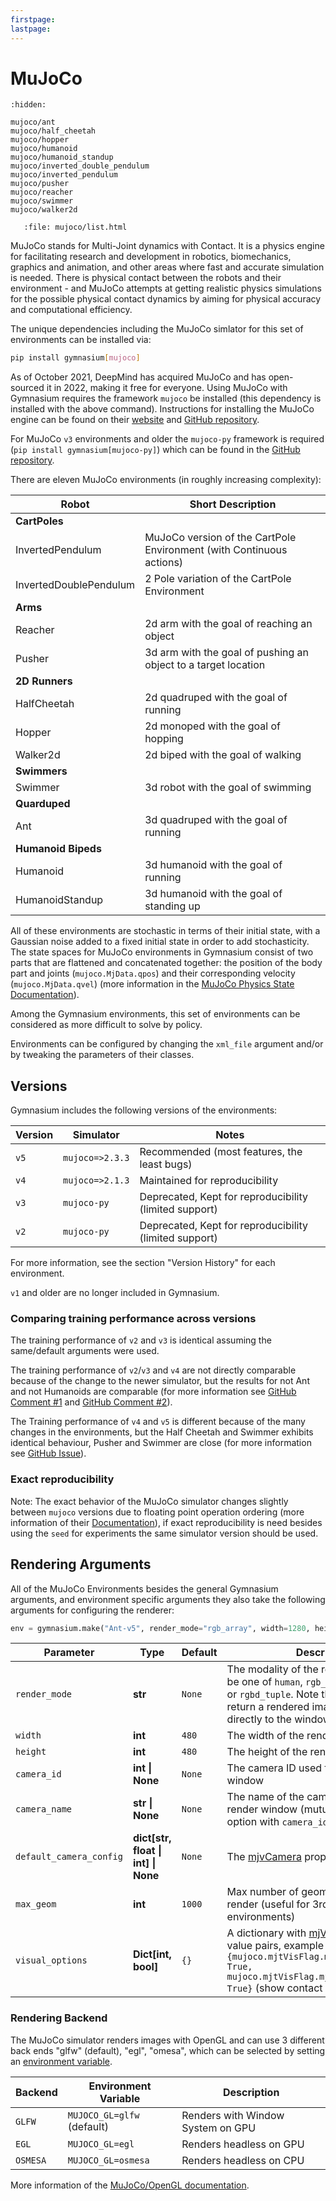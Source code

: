```yaml
---
firstpage:
lastpage:
---
```


# MuJoCo

```{toctree}
:hidden:

mujoco/ant
mujoco/half_cheetah
mujoco/hopper
mujoco/humanoid
mujoco/humanoid_standup
mujoco/inverted_double_pendulum
mujoco/inverted_pendulum
mujoco/pusher
mujoco/reacher
mujoco/swimmer
mujoco/walker2d
```

```{raw} html
   :file: mujoco/list.html
```

MuJoCo stands for Multi-Joint dynamics with Contact. It is a physics engine for facilitating research and development in robotics, biomechanics, graphics and animation, and other areas where fast and accurate simulation is needed.
There is physical contact between the robots and their environment - and MuJoCo attempts at getting realistic physics simulations for the possible physical contact dynamics by aiming for physical accuracy and computational efficiency.

The unique dependencies including the MuJoCo simlator for this set of environments can be installed via:

````bash
pip install gymnasium[mujoco]
````

As of October 2021, DeepMind has acquired MuJoCo and has open-sourced it in 2022, making it free for everyone.
Using MuJoCo with Gymnasium requires the framework `mujoco` be installed (this dependency is installed with the above command).
Instructions for installing the MuJoCo engine can be found on their [website](https://mujoco.org) and [GitHub repository](https://github.com/deepmind/mujoco).

For MuJoCo `v3` environments and older the `mujoco-py` framework is required (`pip install gymnasium[mujoco-py]`) which can be found in the [GitHub repository](https://github.com/openai/mujoco-py/tree/master/mujoco_py).

There are eleven MuJoCo environments (in roughly increasing complexity):

| Robot                  | Short Description                                                    |
|------------------------|----------------------------------------------------------------------|
| **CartPoles**          |                                                                      |
| InvertedPendulum       | MuJoCo version of the CartPole Environment (with Continuous actions) |
| InvertedDoublePendulum | 2 Pole variation of the CartPole Environment                         |
| **Arms**               |                                                                      |
| Reacher                | 2d arm with the goal of reaching an object                           |
| Pusher                 | 3d arm with the goal of pushing an object to a target location       |
| **2D Runners**         |                                                                      |
| HalfCheetah            | 2d quadruped with the goal of running                                |
| Hopper                 | 2d monoped with the goal of hopping                                  |
| Walker2d               | 2d biped with the goal of walking                                    |
| **Swimmers**           |                                                                      |
| Swimmer                | 3d robot with the goal of swimming                                   |
| **Quarduped**          |                                                                      |
| Ant                    | 3d quadruped with the goal of running                                |
| **Humanoid Bipeds**    |                                                                      |
| Humanoid               | 3d humanoid with the goal of running                                 |
| HumanoidStandup        | 3d humanoid with the goal of standing up                             |

All of these environments are stochastic in terms of their initial state, with a Gaussian noise added to a fixed initial state in order to add stochasticity.
The state spaces for MuJoCo environments in Gymnasium consist of two parts that are flattened and concatenated together: the position of the body part and joints (`mujoco.MjData.qpos`) and their corresponding velocity (`mujoco.MjData.qvel`) (more information in the [MuJoCo Physics State Documentation](https://mujoco.readthedocs.io/en/stable/computation/index.html#physics-state)).
<!--
Often some of the first positional elements are omitted from the state space since the reward is calculated based on their values, leaving it up to the algorithm to infer these hidden values indirectly.
-->

Among the Gymnasium environments, this set of environments can be considered as more difficult to solve by policy.

Environments can be configured by changing the `xml_file` argument and/or by tweaking the parameters of their classes.


## Versions
Gymnasium includes the following versions of the environments:

| Version | Simulator       | Notes                                                  |
|---------|-----------------|--------------------------------------------------------|
| `v5`    | `mujoco=>2.3.3` | Recommended (most features, the least bugs)            |
| `v4`    | `mujoco=>2.1.3` | Maintained for reproducibility                         |
| `v3`    | `mujoco-py`     | Deprecated, Kept for reproducibility (limited support) |
| `v2`    | `mujoco-py`     | Deprecated, Kept for reproducibility (limited support) |

For more information, see the section "Version History" for each environment.

`v1` and older are no longer included in Gymnasium.

### Comparing training performance across versions
The training performance of `v2` and `v3` is identical assuming the same/default arguments were used.

The training performance of `v2`/`v3` and `v4` are not directly comparable because of the change to the newer simulator, but the results for not Ant and not Humanoids are comparable (for more information see [GitHub Comment #1](https://github.com/openai/gym/pull/2595#issuecomment-1099152505) and [GitHub Comment #2](https://github.com/openai/gym/pull/2762#issuecomment-1135362092)).

The Training performance of `v4` and `v5` is different because of the many changes in the environments, but the Half Cheetah and Swimmer exhibits identical behaviour, Pusher and Swimmer are close (for more information see [GitHub Issue](https://github.com/Farama-Foundation/Gymnasium/issues/821)).

### Exact reproducibility
Note: The exact behavior of the MuJoCo simulator changes slightly between `mujoco` versions due to floating point operation ordering (more information of their [Documentation]( https://mujoco.readthedocs.io/en/stable/computation/index.html#reproducibility)), if exact reproducibility is need besides using the `seed` for experiments the same simulator version should be used.

## Rendering Arguments
All of the MuJoCo Environments besides the general Gymnasium arguments, and environment specific arguments they also take the following arguments for configuring the renderer:

```python
env = gymnasium.make("Ant-v5", render_mode="rgb_array", width=1280, height=720)
```

| Parameter               | Type                                | Default | Description                                                                                                                                                                                                                                              |
|-------------------------|-------------------------------------|---------|----------------------------------------------------------------------------------------------------------------------------------------------------------------------------------------------------------------------------------------------------------|
| `render_mode`           | **str**                             | `None`   | The modality of the render result. Must be one of `human`, `rgb_array`, `depth_array`, or `rgbd_tuple`. Note that `human` does not return a rendered image, but renders directly to the window                                                                                                                                                                                                                   |
| `width`                 | **int**                             | `480`   | The width of the render window                                                                                                                                                                                                                           |
| `height`                | **int**                             | `480`   | The height of the render window                                                                                                                                                                                                                          |
| `camera_id`             | **int \| None**                     | `None`  | The camera ID used for the render window                                                                                                                                                                                                                 |
| `camera_name`           | **str \| None**                     | `None`  | The name of the camera used for the render window (mutually exclusive option with `camera_id`)                                                                                                                                                           |
| `default_camera_config` | **dict[str, float \| int] \| None** | `None`  | The [mjvCamera](https://mujoco.readthedocs.io/en/stable/APIreference/APItypes.html#mjvcamera) properties                                                                                                                                                 |
| `max_geom`              | **int**                             | `1000`  | Max number of geometrical objects to render (useful for 3rd-party environments)                                                                                                                                                                          |
| `visual_options`        | **Dict[int, bool]**                 | `{}`    | A dictionary with [mjVisual](https://mujoco.readthedocs.io/en/stable/overview.html#mjvisual) flags and value pairs, example `{mujoco.mjtVisFlag.mjVIS_CONTACTPOINT: True, mujoco.mjtVisFlag.mjVIS_CONTACTFORCE: True}` (show contact points and forces). |

### Rendering Backend
The MuJoCo simulator renders images with OpenGL and can use 3 different back ends "glfw" (default), "egl", "omesa", which can be selected by setting an [environment variable](https://en.wikipedia.org/wiki/Environment_variable).

| Backend  | Environment Variable       | Description                       |
|----------|----------------------------|-----------------------------------|
| `GLFW`   | `MUJOCO_GL=glfw` (default) | Renders with Window System on GPU |
| `EGL`    | `MUJOCO_GL=egl`            | Renders headless on GPU           |
| `OSMESA` | `MUJOCO_GL=osmesa`         | Renders headless on CPU           |

More information of the [MuJoCo/OpenGL documentation](https://mujoco.readthedocs.io/en/stable/programming/index.html#using-opengl).
<!--
## Custom Models
For more complex locomotion robot environments you can use third party models with the environments.
-->

